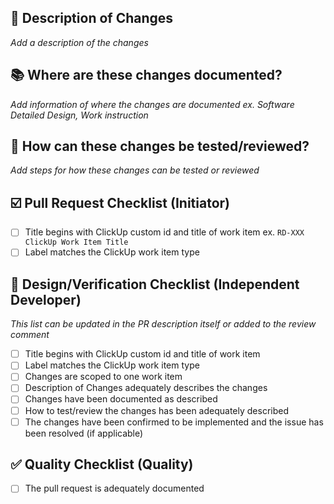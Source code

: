 ## :pencil: Description of Changes
_Add a description of the changes_


## :books: Where are these changes documented?
_Add information of where the changes are documented ex. Software Detailed Design, Work instruction_


## :eyes: How can these changes be tested/reviewed?
_Add steps for how these changes can be tested or reviewed_


## :ballot_box_with_check: Pull Request Checklist (Initiator)
- [ ] Title begins with ClickUp custom id and title of work item ex. `RD-XXX ClickUp Work Item Title`
- [ ] Label matches the ClickUp work item type

## :red_circle: Design/Verification Checklist (Independent Developer)
_This list can be updated in the PR description itself or added to the review comment_
- [ ] Title begins with ClickUp custom id and title of work item
- [ ] Label matches the ClickUp work item type
- [ ] Changes are scoped to one work item
- [ ] Description of Changes adequately describes the changes
- [ ] Changes have been documented as described
- [ ] How to test/review the changes has been adequately described
- [ ] The changes have been confirmed to be implemented and the issue has been resolved (if applicable)

## :white_check_mark: Quality Checklist (Quality)
- [ ] The pull request is adequately documented

